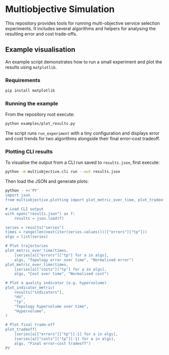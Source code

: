 # Multiobjective Simulation

This repository provides tools for running multi-objective service selection
experiments. It includes several algorithms and helpers for analysing the
resulting error and cost trade-offs.

## Example visualisation

An example script demonstrates how to run a small experiment and plot the
results using `matplotlib`.

### Requirements

```bash
pip install matplotlib
```

### Running the example

From the repository root execute:

```bash
python examples/plot_results.py
```

The script runs `run_experiment` with a tiny configuration and displays error
and cost trends for two algorithms alongside their final error–cost tradeoff.

### Plotting CLI results

To visualise the output from a CLI run saved to `results.json`, first execute:

```bash
python -m multiobjective.cli run --out results.json
```

Then load the JSON and generate plots:

```bash
python - <<'PY'
import json
from multiobjective.plotting import plot_metric_over_time, plot_tradeoff, plot_indicator_metric

# Load CLI output
with open("results.json") as f:
    results = json.load(f)

series = results["series"]
times = range(len(next(iter(series.values()))["errors"]["tp"]))
algs = list(series)

# Plot trajectories
plot_metric_over_time(times,
    [series[a]["errors"]["tp"] for a in algs],
    algs, "Topology error over time", "Normalised error")
plot_metric_over_time(times,
    [series[a]["costs"]["tp"] for a in algs],
    algs, "Cost over time", "Normalised cost")

# Plot a quality indicator (e.g. hypervolume)
plot_indicator_metric(
    results["indicators"],
    "HV",
    "tp",
    "Topology hypervolume over time",
    "Hypervolume",
)

# Plot final trade-off
plot_tradeoff(
    [series[a]["errors"]["tp"][-1] for a in algs],
    [series[a]["costs"]["tp"][-1] for a in algs],
    algs, "Final error–cost tradeoff")
PY
```
